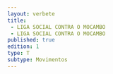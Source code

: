 ```yaml
---
layout: verbete
title:
 - LIGA SOCIAL CONTRA O MOCAMBO
 - LIGA SOCIAL CONTRA O MOCAMBO
published: true
edition: 1  
type: T
subtype: Movimentos
---
```


